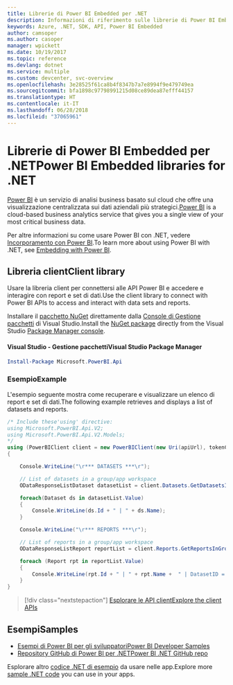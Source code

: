 ```yaml
---
title: Librerie di Power BI Embedded per .NET
description: Informazioni di riferimento sulle librerie di Power BI Embedded per .NET
keywords: Azure, .NET, SDK, API, Power BI Embedded
author: camsoper
ms.author: casoper
manager: wpickett
ms.date: 10/19/2017
ms.topic: reference
ms.devlang: dotnet
ms.service: multiple
ms.custom: devcenter, svc-overview
ms.openlocfilehash: 3e28525f61ca8b4f8347b7a7e8994f9e479749ea
ms.sourcegitcommit: bfa1898c97798991215d08ce89dea87efff44157
ms.translationtype: HT
ms.contentlocale: it-IT
ms.lasthandoff: 06/28/2018
ms.locfileid: "37065961"
---
```

# <a name="power-bi-embedded-libraries-for-net"></a><span data-ttu-id="1f3bb-104">Librerie di Power BI Embedded per .NET</span><span class="sxs-lookup"><span data-stu-id="1f3bb-104">Power BI Embedded libraries for .NET</span></span>

<span data-ttu-id="1f3bb-105">[Power BI](https://powerbi.microsoft.com/) è un servizio di analisi business basato sul cloud che offre una visualizzazione centralizzata sui dati aziendali più strategici.</span><span class="sxs-lookup"><span data-stu-id="1f3bb-105">[Power BI](https://powerbi.microsoft.com/) is a cloud-based business analytics service that gives you a single view of your most critical business data.</span></span>

<span data-ttu-id="1f3bb-106">Per altre informazioni su come usare Power BI con .NET, vedere [Incorporamento con Power BI](https://powerbi.microsoft.com/en-us/documentation/powerbi-developer-embedding/).</span><span class="sxs-lookup"><span data-stu-id="1f3bb-106">To learn more about using Power BI with .NET, see [Embedding with Power BI](https://powerbi.microsoft.com/en-us/documentation/powerbi-developer-embedding/).</span></span>

## <a name="client-library"></a><span data-ttu-id="1f3bb-107">Libreria client</span><span class="sxs-lookup"><span data-stu-id="1f3bb-107">Client library</span></span>

<span data-ttu-id="1f3bb-108">Usare la libreria client per connettersi alle API Power BI e accedere e interagire con report e set di dati.</span><span class="sxs-lookup"><span data-stu-id="1f3bb-108">Use the client library to connect with Power BI APIs to access and interact with data sets and reports.</span></span>

<span data-ttu-id="1f3bb-109">Installare il [pacchetto NuGet](https://www.nuget.org/packages/Microsoft.PowerBI.Api) direttamente dalla [Console di Gestione pacchetti][PackageManager] di Visual Studio.</span><span class="sxs-lookup"><span data-stu-id="1f3bb-109">Install the [NuGet package](https://www.nuget.org/packages/Microsoft.PowerBI.Api) directly from the Visual Studio [Package Manager console][PackageManager].</span></span>

#### <a name="visual-studio-package-manager"></a><span data-ttu-id="1f3bb-110">Visual Studio - Gestione pacchetti</span><span class="sxs-lookup"><span data-stu-id="1f3bb-110">Visual Studio Package Manager</span></span>

```powershell
Install-Package Microsoft.PowerBI.Api
```

### <a name="example"></a><span data-ttu-id="1f3bb-111">Esempio</span><span class="sxs-lookup"><span data-stu-id="1f3bb-111">Example</span></span>

<span data-ttu-id="1f3bb-112">L'esempio seguente mostra come recuperare e visualizzare un elenco di report e set di dati.</span><span class="sxs-lookup"><span data-stu-id="1f3bb-112">The following example retrieves and displays a list of datasets and reports.</span></span>

```csharp
/* Include these'using' directive:
using Microsoft.PowerBI.Api.V2;
using Microsoft.PowerBI.Api.V2.Models;
*/
using (PowerBIClient client = new PowerBIClient(new Uri(apiUrl), tokenCredentials))
{

    Console.WriteLine("\r*** DATASETS ***\r");

    // List of datasets in a group/app workspace
    ODataResponseListDataset datasetList = client.Datasets.GetDatasetsInGroup(groupId);

    foreach(Dataset ds in datasetList.Value)
    {
        Console.WriteLine(ds.Id + " | " + ds.Name);
    }

    Console.WriteLine("\r*** REPORTS ***\r");

    // List of reports in a group/app workspace
    ODataResponseListReport reportList = client.Reports.GetReportsInGroup(groupId);

    foreach (Report rpt in reportList.Value)
    {
        Console.WriteLine(rpt.Id + " | " + rpt.Name +  " | DatasetID = " + rpt.DatasetId);
    }
}
```

> [!div class="nextstepaction"]
> [<span data-ttu-id="1f3bb-113">Esplorare le API client</span><span class="sxs-lookup"><span data-stu-id="1f3bb-113">Explore the client APIs</span></span>](https://powerbi.microsoft.com/documentation/powerbi-developer-rest-api-reference/)

## <a name="samples"></a><span data-ttu-id="1f3bb-114">Esempi</span><span class="sxs-lookup"><span data-stu-id="1f3bb-114">Samples</span></span>

* [<span data-ttu-id="1f3bb-115">Esempi di Power BI per gli sviluppatori</span><span class="sxs-lookup"><span data-stu-id="1f3bb-115">Power BI Developer Samples</span></span>](https://github.com/Microsoft/PowerBI-Developer-Samples)
* [<span data-ttu-id="1f3bb-116">Repository GitHub di Power BI per .NET</span><span class="sxs-lookup"><span data-stu-id="1f3bb-116">Power BI .NET GitHub repo</span></span>](https://github.com/Microsoft/PowerBI-CSharp)

<span data-ttu-id="1f3bb-117">Esplorare altro [codice .NET di esempio](https://azure.microsoft.com/resources/samples/?platform=dotnet) da usare nelle app.</span><span class="sxs-lookup"><span data-stu-id="1f3bb-117">Explore more [sample .NET code](https://azure.microsoft.com/resources/samples/?platform=dotnet) you can use in your apps.</span></span>

[PackageManager]: https://docs.microsoft.com/nuget/tools/package-manager-console
